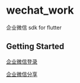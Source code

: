 # wechat_work

企业微信 sdk for flutter

## Getting Started

[企业微信登录](https://work.weixin.qq.com/api/doc#90000/90136/91191)

[企业微信分享](https://work.weixin.qq.com/api/doc#90000/90136/91192)
